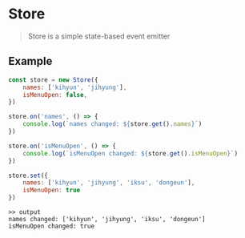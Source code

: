 # Store
> Store is a simple state-based event emitter

## Example
```js
const store = new Store({
	names: ['kihyun', 'jihyung'],
    isMenuOpen: false,
})

store.on('names', () => {
    console.log(`names changed: ${store.get().names}`)
})

store.on('isMenuOpen', () => {
    console.log(`isMenuOpen changed: ${store.get().isMenuOpen}`)
})

store.set({
    names: ['kihyun', 'jihyung', 'iksu', 'dongeun'],
    isMenuOpen: true
})
```

```
>> output
names changed: ['kihyun', 'jihyung', 'iksu', 'dongeun']
isMenuOpen changed: true
```